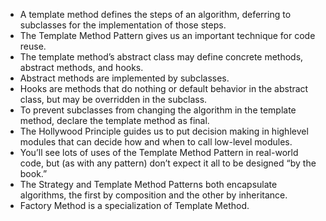 - A template method defines the
  steps of an algorithm, deferring to
  subclasses for the implementation
  of those steps.
- The Template Method Pattern
  gives us an important technique
  for code reuse.
- The template method’s abstract
  class may define concrete
  methods, abstract methods, and
  hooks.
- Abstract methods are
  implemented by subclasses.
- Hooks are methods that do
  nothing or default behavior in
  the abstract class, but may be
  overridden in the subclass.
- To prevent subclasses from
  changing the algorithm in the
  template method, declare the
  template method as final.
- The Hollywood Principle guides us
  to put decision making in highlevel modules that can decide
  how and when to call low-level
  modules.
- You’ll see lots of uses of the
  Template Method Pattern in
  real-world code, but (as with any
  pattern) don’t expect it all to be
  designed “by the book.”
- The Strategy and Template
  Method Patterns both encapsulate
  algorithms, the first by composition
  and the other by inheritance.
- Factory Method is a specialization
  of Template Method.

